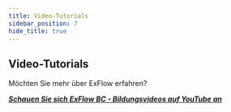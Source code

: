 ```yaml
---
title: Video-Tutorials
sidebar_position: 7
hide_title: true
---
```


## Video-Tutorials

Möchten Sie mehr über ExFlow erfahren?

[***Schauen Sie sich ExFlow BC - Bildungsvideos auf YouTube an***](https://www.youtube.com/playlist?list=PLJAWzooWyJH9V7QYAmcGgxEIFDjfVBB-Y)

